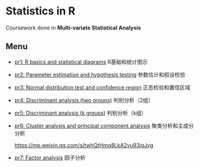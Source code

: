# Statistics in R

Coursework done in **Multi-variate Statistical Analysis** 

## Menu

- [pr1: R basics and statistical diagrams](https://github.com/Hc1023/Statistics-in-R/tree/master/pr1) R基础和统计图示

- [pr2: Parameter estimation and hypothesis testing](https://github.com/Hc1023/Statistics-in-R/tree/master/pr2) 参数估计和假设检验

- [pr3: Normal distribution test and confidence region](https://github.com/Hc1023/Statistics-in-R/tree/master/pr3) 正态检验和置信区域

- [pr4: Discriminant analysis (two groups)](https://github.com/Hc1023/Statistics-in-R/tree/master/pr4) 判别分析（2组）

- [pr5: Discriminant analysis (k groups)](https://github.com/Hc1023/Statistics-in-R/tree/master/pr5) 判别分析（k组）

- [pr6: Cluster analysis and principal component analysis](https://github.com/Hc1023/Statistics-in-R/tree/master/pr6) 聚类分析和主成分分析

  https://mp.weixin.qq.com/s/twhQtHmq8LkA2vu93jgJyg

- [pr7: Factor analysis](https://github.com/Hc1023/Statistics-in-R/tree/master/pr7) 因子分析

